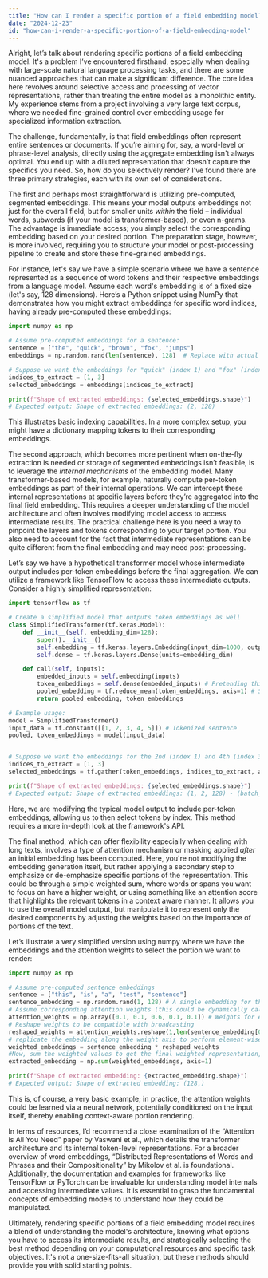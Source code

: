 ```yaml
---
title: "How can I render a specific portion of a field embedding model?"
date: "2024-12-23"
id: "how-can-i-render-a-specific-portion-of-a-field-embedding-model"
---
```


Alright, let’s talk about rendering specific portions of a field embedding model. It's a problem I’ve encountered firsthand, especially when dealing with large-scale natural language processing tasks, and there are some nuanced approaches that can make a significant difference. The core idea here revolves around selective access and processing of vector representations, rather than treating the entire model as a monolithic entity. My experience stems from a project involving a very large text corpus, where we needed fine-grained control over embedding usage for specialized information extraction.

The challenge, fundamentally, is that field embeddings often represent entire sentences or documents. If you’re aiming for, say, a word-level or phrase-level analysis, directly using the aggregate embedding isn't always optimal. You end up with a diluted representation that doesn’t capture the specifics you need. So, how do you selectively render? I've found there are three primary strategies, each with its own set of considerations.

The first and perhaps most straightforward is utilizing pre-computed, segmented embeddings. This means your model outputs embeddings not just for the overall field, but for smaller units *within* the field – individual words, subwords (if your model is transformer-based), or even n-grams. The advantage is immediate access; you simply select the corresponding embedding based on your desired portion. The preparation stage, however, is more involved, requiring you to structure your model or post-processing pipeline to create and store these fine-grained embeddings.

For instance, let's say we have a simple scenario where we have a sentence represented as a sequence of word tokens and their respective embeddings from a language model. Assume each word's embedding is of a fixed size (let's say, 128 dimensions). Here’s a Python snippet using NumPy that demonstrates how you might extract embeddings for specific word indices, having already pre-computed these embeddings:

```python
import numpy as np

# Assume pre-computed embeddings for a sentence:
sentence = ["the", "quick", "brown", "fox", "jumps"]
embeddings = np.random.rand(len(sentence), 128)  # Replace with actual embeddings

# Suppose we want the embeddings for "quick" (index 1) and "fox" (index 3)
indices_to_extract = [1, 3]
selected_embeddings = embeddings[indices_to_extract]

print(f"Shape of extracted embeddings: {selected_embeddings.shape}")
# Expected output: Shape of extracted embeddings: (2, 128)
```
This illustrates basic indexing capabilities. In a more complex setup, you might have a dictionary mapping tokens to their corresponding embeddings.

The second approach, which becomes more pertinent when on-the-fly extraction is needed or storage of segmented embeddings isn’t feasible, is to leverage the *internal mechanisms* of the embedding model. Many transformer-based models, for example, naturally compute per-token embeddings as part of their internal operations. We can intercept these internal representations at specific layers before they’re aggregated into the final field embedding. This requires a deeper understanding of the model architecture and often involves modifying model access to access intermediate results. The practical challenge here is you need a way to pinpoint the layers and tokens corresponding to your target portion. You also need to account for the fact that intermediate representations can be quite different from the final embedding and may need post-processing.

Let’s say we have a hypothetical transformer model whose intermediate output includes per-token embeddings before the final aggregation. We can utilize a framework like TensorFlow to access these intermediate outputs. Consider a highly simplified representation:

```python
import tensorflow as tf

# Create a simplified model that outputs token embeddings as well
class SimplifiedTransformer(tf.keras.Model):
    def __init__(self, embedding_dim=128):
        super().__init__()
        self.embedding = tf.keras.layers.Embedding(input_dim=1000, output_dim=embedding_dim)
        self.dense = tf.keras.layers.Dense(units=embedding_dim)

    def call(self, inputs):
        embedded_inputs = self.embedding(inputs)
        token_embeddings = self.dense(embedded_inputs) # Pretending this is intermediate
        pooled_embedding = tf.reduce_mean(token_embeddings, axis=1) # Simple mean pooling for demonstration
        return pooled_embedding, token_embeddings

# Example usage:
model = SimplifiedTransformer()
input_data = tf.constant([[1, 2, 3, 4, 5]]) # Tokenized sentence
pooled, token_embeddings = model(input_data)


# Suppose we want the embeddings for the 2nd (index 1) and 4th (index 3) tokens
indices_to_extract = [1, 3]
selected_embeddings = tf.gather(token_embeddings, indices_to_extract, axis=1)

print(f"Shape of extracted embeddings: {selected_embeddings.shape}")
# Expected output: Shape of extracted embeddings: (1, 2, 128) - (batch_size=1, num_tokens=2, embedding_size=128)
```

Here, we are modifying the typical model output to include per-token embeddings, allowing us to then select tokens by index. This method requires a more in-depth look at the framework's API.

The final method, which can offer flexibility especially when dealing with long texts, involves a type of attention mechanism or masking applied *after* an initial embedding has been computed. Here, you're not modifying the embedding generation itself, but rather applying a secondary step to emphasize or de-emphasize specific portions of the representation. This could be through a simple weighted sum, where words or spans you want to focus on have a higher weight, or using something like an attention score that highlights the relevant tokens in a context aware manner. It allows you to use the overall model output, but manipulate it to represent only the desired components by adjusting the weights based on the importance of portions of the text.

Let’s illustrate a very simplified version using numpy where we have the embeddings and the attention weights to select the portion we want to render:

```python
import numpy as np

# Assume pre-computed sentence embeddings
sentence = ["this", "is", "a", "test", "sentence"]
sentence_embedding = np.random.rand(1, 128) # A single embedding for the sentence
# Assume corresponding attention weights (this could be dynamically calculated)
attention_weights = np.array([0.1, 0.1, 0.6, 0.1, 0.1]) # Weights for each token, focusing on the 3rd word "a"
# Reshape weights to be compatible with broadcasting
reshaped_weights = attention_weights.reshape(1,len(sentence_embedding[0]))
# replicate the embedding along the weight axis to perform element-wise multiplication.
weighted_embeddings = sentence_embedding * reshaped_weights
#Now, sum the weighted values to get the final weighted representation, and this can also be treated as extracted portion
extracted_embedding = np.sum(weighted_embeddings, axis=1)

print(f"Shape of extracted embedding: {extracted_embedding.shape}")
# Expected output: Shape of extracted embedding: (128,)
```

This is, of course, a very basic example; in practice, the attention weights could be learned via a neural network, potentially conditioned on the input itself, thereby enabling context-aware portion rendering.

In terms of resources, I’d recommend a close examination of the “Attention is All You Need” paper by Vaswani et al., which details the transformer architecture and its internal token-level representations. For a broader overview of word embeddings, “Distributed Representations of Words and Phrases and their Compositionality” by Mikolov et al. is foundational. Additionally, the documentation and examples for frameworks like TensorFlow or PyTorch can be invaluable for understanding model internals and accessing intermediate values. It is essential to grasp the fundamental concepts of embedding models to understand how they could be manipulated.

Ultimately, rendering specific portions of a field embedding model requires a blend of understanding the model's architecture, knowing what options you have to access its intermediate results, and strategically selecting the best method depending on your computational resources and specific task objectives. It's not a one-size-fits-all situation, but these methods should provide you with solid starting points.
